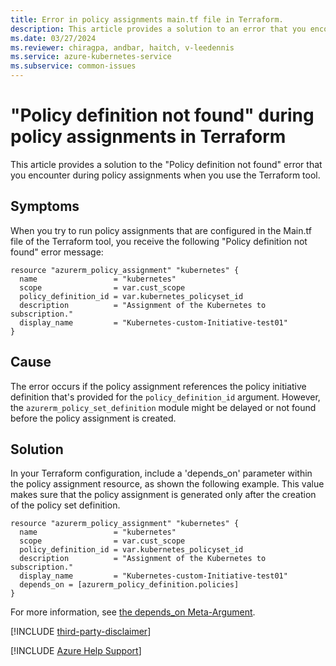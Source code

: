```yaml
---
title: Error in policy assignments main.tf file in Terraform.
description: This article provides a solution to an error that you encounter during policy assignments.
ms.date: 03/27/2024
ms.reviewer: chiragpa, andbar, haitch, v-leedennis
ms.service: azure-kubernetes-service
ms.subservice: common-issues
---
```

# "Policy definition not found" during policy assignments in Terraform

This article provides a solution to the "Policy definition not found" error that you encounter during policy assignments when you use the Terraform tool.

## Symptoms

When you try to run policy assignments that are configured in the Main.tf file of the Terraform tool, you receive the following "Policy definition not found" error message:

```
resource "azurerm_policy_assignment" "kubernetes" {
  name                 = "kubernetes"
  scope                = var.cust_scope
  policy_definition_id = var.kubernetes_policyset_id
  description          = "Assignment of the Kubernetes to subscription."
  display_name         = "Kubernetes-custom-Initiative-test01"
}
```

## Cause

The error occurs if the policy assignment references the policy initiative definition that's provided for the `policy_definition_id` argument. However, the `azurerm_policy_set_definition` module might be delayed or not found before the policy assignment is created.

## Solution

In your Terraform configuration, include a 'depends_on' parameter within the policy assignment resource, as shown the following example. This value makes sure that the policy assignment is generated only after the creation of the policy set definition. 

```
resource "azurerm_policy_assignment" "kubernetes" {
  name                 = "kubernetes"
  scope                = var.cust_scope
  policy_definition_id = var.kubernetes_policyset_id
  description          = "Assignment of the Kubernetes to subscription."
  display_name         = "Kubernetes-custom-Initiative-test01"
  depends_on = [azurerm_policy_definition.policies]
}
```

For more information, see [the depends_on Meta-Argument](https://developer.hashicorp.com/terraform/language/meta-arguments/depends_on).

[!INCLUDE [third-party-disclaimer](../../includes/third-party-disclaimer.md)]

[!INCLUDE [Azure Help Support](../../includes/azure-help-support.md)]
